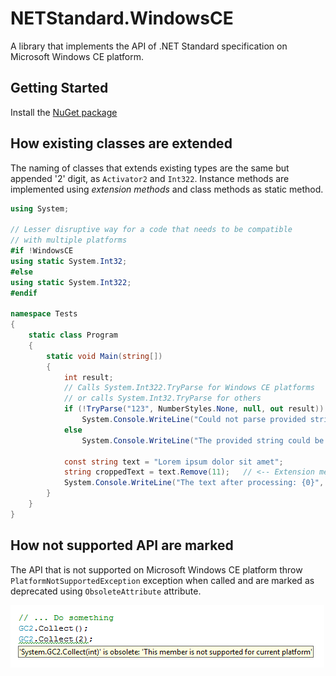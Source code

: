 # NETStandard.WindowsCE
A library that implements the API of .NET Standard specification on Microsoft Windows CE platform.

## Getting Started
Install the [NuGet package](https://www.nuget.org/packages/NETStandard.WindowsCE/)

## How existing classes are extended

The naming of classes that extends existing types are the same but appended '2' digit, as `Activator2` and `Int322`.
Instance methods are implemented using _extension methods_ and class methods as static method.

```csharp
using System;

// Lesser disruptive way for a code that needs to be compatible
// with multiple platforms
#if !WindowsCE
using static System.Int32;
#else
using static System.Int322;
#endif

namespace Tests
{
    static class Program
    {
        static void Main(string[])
        {
            int result;
            // Calls System.Int322.TryParse for Windows CE platforms
            // or calls System.Int32.TryParse for others
            if (!TryParse("123", NumberStyles.None, null, out result))
                System.Console.WriteLine("Could not parse provided string");
            else
                System.Console.WriteLine("The provided string could be parsed");
            
            const string text = "Lorem ipsum dolor sit amet";
            string croppedText = text.Remove(11);	// <-- Extension method
            System.Console.WriteLine("The text after processing: {0}", croppedText);
        }
    }
}
```

## How not supported API are marked

The API that is not supported on Microsoft Windows CE platform throw `PlatformNotSupportedException` exception when called
and are marked as deprecated using `ObsoleteAttribute` attribute.

![VS showing deprecated message for not supported API](docs/not-supported.png)
